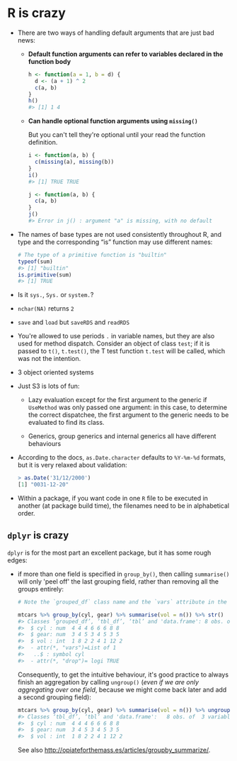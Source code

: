 R is crazy
==========

*   There are two ways of handling default arguments that are just bad news:

    *   **Default function arguments can refer to variables declared in the function body**
        ```r
        h <- function(a = 1, b = d) {
          d <- (a + 1) ^ 2
          c(a, b)
        }
        h()
        #> [1] 1 4
        ```
        
    *   **Can handle optional function arguments using `missing()`**
    
        But you can't tell they're optional until your read the function definition.
        ```r
        i <- function(a, b) {
          c(missing(a), missing(b))
        }
        i()
        #> [1] TRUE TRUE
        
        j <- function(a, b) {
          c(a, b)
        }
        j()
        #> Error in j() : argument "a" is missing, with no default
        ```

*   The names of base types are not used consistently throughout R, and type and
    the corresponding “is” function may use different names:
    ```r
    # The type of a primitive function is "builtin"
    typeof(sum)
    #> [1] "builtin"
    is.primitive(sum)
    #> [1] TRUE
    ```
   
*   Is it `sys.`, `Sys.` or `system.`?
   
*  `nchar(NA)` returns `2`

*  `save` and `load` but `saveRDS` and `readRDS`

*   You're allowed to use periods `.` in variable names, but they are also used for method dispatch. Consider an
    object of class `test`; if it is passed to `t()`, `t.test()`, the T test function `t.test` will be called, which
    was not the intention.

*   3 object oriented systems

*   Just S3 is lots of fun:

    *   Lazy evaluation except for the first argument to the generic if
        `UseMethod` was only passed one argument: in this case, to determine
        the correct dispatchee, the first argument to the generic needs to be
        evaluated to find its class.

    *   Generics, group generics and internal generics all have different
        behaviours


*   According to the docs, `as.Date.character` defaults to `%Y-%m-%d` formats, but it is very relaxed about validation:
    ```r 
    > as.Date('31/12/2000')
    [1] "0031-12-20"
    ```

*   Within a package, if you want code in one `R` file to be executed in
    another (at package build time), the filenames need to be in alphabetical order.


`dplyr` is crazy
----------------

`dplyr` is for the most part an excellent package, but it has some rough edges:

*   if more than one field is specified in `group_by()`, then calling `summarise()` will only 'peel off' the last grouping field, rather than removing all the groups entirely:
    ```r
    # Note the `grouped_df` class name and the `vars` attribute in the output
    
    mtcars %>% group_by(cyl, gear) %>% summarise(vol = n()) %>% str()
    #> Classes ‘grouped_df’, ‘tbl_df’, ‘tbl’ and 'data.frame': 8 obs. of  3 variables:
    #>  $ cyl : num  4 4 4 6 6 6 8 8
    #>  $ gear: num  3 4 5 3 4 5 3 5
    #>  $ vol : int  1 8 2 2 4 1 12 2
    #>  - attr(*, "vars")=List of 1
    #>   ..$ : symbol cyl
    #>  - attr(*, "drop")= logi TRUE
    ```
    
    Consequently, to get the intuitive behaviour, it's good practice to always finish an aggregation by calling `ungroup()` (*even if we are only aggregating over one field*, because we might come back later and add a second grouping field):
    ```r
    mtcars %>% group_by(cyl, gear) %>% summarise(vol = n()) %>% ungroup() %>% str()
    #> Classes ‘tbl_df’, ‘tbl’ and 'data.frame':   8 obs. of  3 variables:
    #>  $ cyl : num  4 4 4 6 6 6 8 8
    #>  $ gear: num  3 4 5 3 4 5 3 5
    #>  $ vol : int  1 8 2 2 4 1 12 2
    ```
    
    See also http://opiateforthemass.es/articles/groupby_summarize/.
